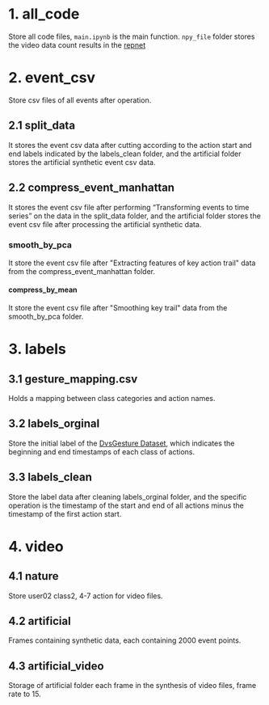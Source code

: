 # 1. all_code

Store all code files, `main.ipynb` is the main function. `npy_file` folder stores the video data count results in the [repnet](https://sites.google.com/view/repnet)

# 2. event_csv

Store csv files of all events after operation.

## 2.1 split_data

It stores the event csv data after cutting according to the action start and end labels indicated by the labels_clean folder, and the artificial folder stores the artificial synthetic event csv data.

## 2.2 compress_event_manhattan

It stores the event csv file after performing “Transforming events to time series” on the data in the split_data folder, and the artificial folder stores the event csv file after processing the artificial synthetic data.

### smooth_by_pca

It store the event csv file after "Extracting features of key action trail" data from the compress_event_manhattan folder. 

#### compress_by_mean

It store the event csv file after "Smoothing key trail" data from the smooth_by_pca folder. 

# 3. labels

## 3.1 gesture_mapping.csv

Holds a mapping between class categories and action names.

## 3.2 labels_orginal

Store the initial label of the [DvsGesture Dataset](https://research.ibm.com/interactive/dvsgesture/), which indicates the beginning and end timestamps of each class of actions.

## 3.3 labels_clean

Store the label data after cleaning labels_orginal folder, and the specific operation is the timestamp of the start and end of all actions minus the timestamp of the first action start.

# 4. video

## 4.1 nature

Store user02 class2, 4-7 action for video files.

## 4.2 artificial

Frames containing synthetic data, each containing 2000 event points.

## 4.3 artificial_video

Storage of artificial folder each frame in the synthesis of video files, frame rate to 15.
